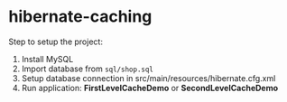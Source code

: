 hibernate-caching
=================

Step to setup the project:

1. Install MySQL
2. Import database from `sql/shop.sql`
3. Setup database connection in src/main/resources/hibernate.cfg.xml
4. Run application: **FirstLevelCacheDemo** or **SecondLevelCacheDemo**